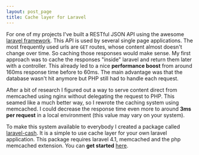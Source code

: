 ```yaml
---
layout: post_page
title: Cache layer for Laravel
---
```


For one of my projects I've built a RESTful JSON API using the awesome [laravel framework](http://laravel.com/). This API is used by several single page applications. The most frequently used urls are `GET` routes, whose content almost doesn't change over time. So caching those responses would make sense. My first approach was to cache the responses "inside" laravel and return them later with a controller. This already led to a nice **performance boost** from around 160ms response time before to 60ms. The main advantage was that the database wasn't hit anymore but PHP still had to handle each request.

After a bit of research I figured out a way to serve content direct from memcached using nginx without delegating the request to PHP. This seamed like a much better way, so I rewrote the caching system using memcached. I could decrease the response time even more to around **3ms per request** in a local environment (this value may vary on your system).

To make this system available to everybody I created a package called [laravel-cash](https://github.com/schickling/laravel-cash). It is a simple to use cache layer for your own laravel application. This package requires laravel 4.1, memcached and the php memcached extension. You can **get started** [here](https://github.com/schickling/laravel-cash).